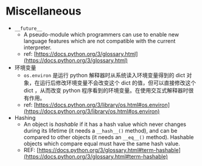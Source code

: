 # Miscellaneous

* `__future__`&#x20;
  * A pseudo-module which programmers can use to enable new language features which are not compatible with the current interpreter.
  * ref: [https://docs.python.org/3/glossary.html](https://docs.python.org/3/glossary.html)
* 环境变量
  * `os.environ` 是运行 python 解释器时从系统读入环境变量得到的 dict 对象，在运行后修改环境变量不会改变这个 dict 的值，但可以直接修改这个 dict ，从而改变 python 程序看到的环境变量。在使用交互式解释器时很有作用。
  * ref: [https://docs.python.org/3/library/os.html#os.environ](https://docs.python.org/3/library/os.html#os.environ)
* Hashing
  * An object is _hashable_ if it has a hash value which never changes during its lifetime (it needs a `__hash__()` method), and can be compared to other objects (it needs an `__eq__()` method). Hashable objects which compare equal must have the same hash value.
  * REF: [https://docs.python.org/3/glossary.html#term-hashable](https://docs.python.org/3/glossary.html#term-hashable)
